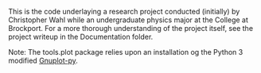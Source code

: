 This is the code underlaying a research project conducted (initially) by Christopher Wahl while an undergraduate physics
major at the College at Brockport. For a more thorough understanding of the project itself, see the project writeup in
the Documentation folder.

Note:  The tools.plot package relies upon an installation og the Python 3 modified [Gnuplot-py](https://github.com/oblalex/gnuplot.py-py3k).